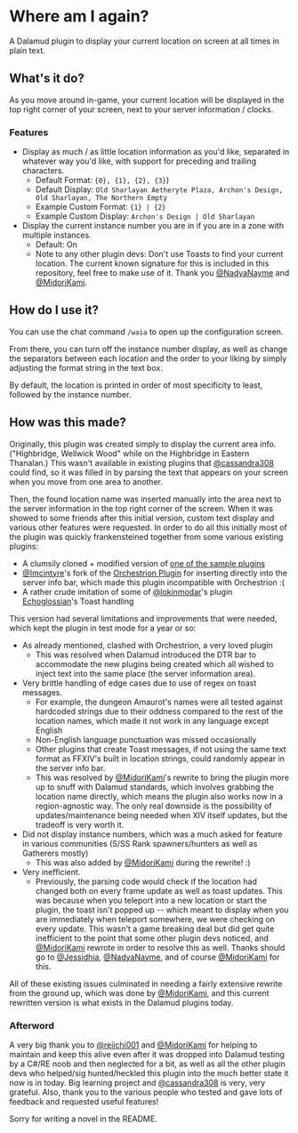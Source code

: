 # Where am I again?

A Dalamud plugin to display your current location on screen at all times in plain text.

## What's it do?

As you move around in-game, your current location will be displayed in the top right corner of your screen, next to your server information / clocks.

### Features

- Display as much / as little location information as you'd like, separated in whatever way you'd like, with support for preceding and trailing characters.
  - Default Format: `{0}, {1}, {2}, {3}`)
  - Default Display: `Old Sharlayan Aetheryte Plaza, Archon's Design, Old Sharlayan, The Northern Empty`
  - Example Custom Format: `{1} | {2}`
  - Example Custom Display: `Archon's Design | Old Sharlayan`
- Display the current instance number you are in if you are in a zone with multiple instances.  
  - Default: On
  - Note to any other plugin devs: Don't use Toasts to find your current location.  The current known signature for this is included in this repository, feel free to make use of it.  Thank you [@NadyaNayme](https://github.com/NadyaNayme) and [@MidoriKami](https://github.com/MidoriKami).

## How do I use it?

You can use the chat command `/waia` to open up the configuration screen.

From there, you can turn off the instance number display, as well as change the separators between each location and the order to your liking by simply adjusting the format string in the text box.

By default, the location is printed in order of most specificity to least, followed by the instance number.

## How was this made?

Originally, this plugin was created simply to display the current area info.  ("Highbridge, Wellwick Wood" while on the Highbridge in Eastern Thanalan.)  This wasn't available in existing plugins that [@cassandra308](https://github.com/cassandra308) could find, so it was filled in by parsing the text that appears on your screen when you move from one area to another.

Then, the found location name was inserted manually into the area next to the server information in the top right corner of the screen.  When it was showed to some friends after this initial version, custom text display and various other features were requested. In order to do all this initially most of the plugin was quickly frankensteined together from some various existing plugins:

- A clumsily cloned + modified version of [one of the sample plugins](https://github.com/goatcorp/SamplePlugin)
- [@Imcintyre](https://github.com/Imcintyre)'s fork of the [Orchestrion Plugin](https://github.com/lmcintyre/OrchestrionPlugin) for inserting directly into the server info bar, which made this plugin incompatible with Orchestrion :(
- A rather crude imitation of some of [@lokinmodar](https://github.com/lokinmodar)'s plugin [Echoglossian](https://github.com/lokinmodar/Echoglossian)'s Toast handling

This version had several limitations and improvements that were needed, which kept the plugin in test mode for a year or so:

- As already mentioned, clashed with Orchestrion, a very loved plugin
  - This was resolved when Dalamud introduced the DTR bar to accommodate the new plugins being created which all wished to inject text into the same place (the server information area).
- Very brittle handling of edge cases due to use of regex on toast messages.
  - For example, the dungeon Amaurot's names were all tested against hardcoded strings due to their oddness compared to the rest of the location names, which made it not work in any language except English
  - Non-English language punctuation was missed occasionally
  - Other plugins that create Toast messages, if not using the same text format as FFXIV's built in location strings, could randomly appear in the server info bar.
  - This was resolved by [@MidoriKami](https://github.com/MidoriKami)'s rewrite to bring the plugin more up to snuff with Dalamud standards, which involves grabbing the location name directly, which means the plugin also works now in a region-agnostic way.  The only real downside is the possibility of updates/maintenance being needed when XIV itself updates, but the tradeoff is very worth it.
- Did not display instance numbers, which was a much asked for feature in various communities (S/SS Rank spawners/hunters as well as Gatherers mostly)
  - This was also added by [@MidoriKami](https://github.com/MidoriKami) during the rewrite! :)
- Very inefficient.
  - Previously, the parsing code would check if the location had changed both on every frame update as well as toast updates.  This was because when you teleport into a new location or start the plugin, the toast isn't popped up -- which meant to display when you are immediately when teleport somewhere, we were checking on every update.  This wasn't a game breaking deal but did get quite inefficient to the point that some other plugin devs noticed, and [@MidoriKami](https://github.com/MidoriKami) rewrote in order to resolve this as well.  Thanks should go to [@Jessidhia](https://github.com/MidoriKami), [@NadyaNayme](https://github.com/NadyaNayme), and of course [@MidoriKami](https://github.com/MidoriKami) for this.

All of these existing issues culminated in needing a fairly extensive rewrite from the ground up, which was done by [@MidoriKami](https://github.com/MidoriKami), and this current rewritten version is what exists in the Dalamud plugins today.

### Afterword

A very big thank you to [@reiichi001](https://github.com/reiichi001) and [@MidoriKami](https://github.com/MidoriKami) for helping to maintain and keep this alive even after it was dropped into Dalamud testing by a C#/RE noob and then neglected for a bit, as well as all the other plugin devs who helped/sig hunted/heckled this plugin into the much better state it now is in today.  Big learning project and [@cassandra308](https://github.com/cassandra308) is very, very grateful.  Also, thank you to the various people who tested and gave lots of feedback and requested useful features!

Sorry for writing a novel in the README.
